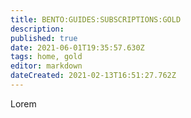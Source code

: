 ```yaml
---
title: BENTO:GUIDES:SUBSCRIPTIONS:GOLD
description: 
published: true
date: 2021-06-01T19:35:57.630Z
tags: home, gold
editor: markdown
dateCreated: 2021-02-13T16:51:27.762Z
---
```


Lorem